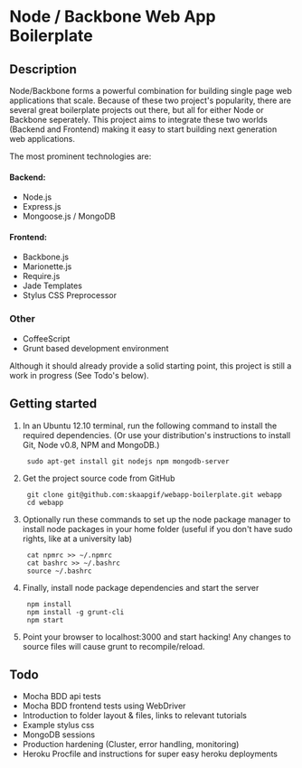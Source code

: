 # Node / Backbone Web App Boilerplate

## Description
Node/Backbone forms a powerful combination for building single page web applications that scale. Because of these two project's popularity, there are several great boilerplate projects out there, but all for either Node or Backbone seperately. This project aims to integrate these two worlds (Backend and Frontend) making it easy to start building next generation web applications.

The most prominent technologies are:

#### Backend: 
- Node.js
- Express.js
- Mongoose.js / MongoDB

#### Frontend: 
 - Backbone.js
 - Marionette.js
 - Require.js
 - Jade Templates
 - Stylus CSS Preprocessor

### Other
 - CoffeeScript
 - Grunt based development environment
 
Although it should already provide a solid starting point, this project is still a work in progress (See Todo's below).

## Getting started

1. In an Ubuntu 12.10 terminal, run the following command to install the required dependencies. (Or use your distribution's instructions to install Git, Node v0.8, NPM and MongoDB.)

        sudo apt-get install git nodejs npm mongodb-server

2. Get the project source code from GitHub

        git clone git@github.com:skaapgif/webapp-boilerplate.git webapp
        cd webapp

3. Optionally run these commands to set up the node package manager to install node packages in your home folder (useful if you don't have sudo rights, like at a university lab)

        cat npmrc >> ~/.npmrc
        cat bashrc >> ~/.bashrc
        source ~/.bashrc

4. Finally, install node package dependencies and start the server

        npm install
        npm install -g grunt-cli
        npm start

5. Point your browser to localhost:3000 and start hacking! Any changes to source files will cause grunt to recompile/reload.

## Todo
 - Mocha BDD api tests
 - Mocha BDD frontend tests using WebDriver
 - Introduction to folder layout & files, links to relevant tutorials
 - Example stylus css
 - MongoDB sessions
 - Production hardening (Cluster, error handling, monitoring)
 - Heroku Procfile and instructions for super easy heroku deployments
